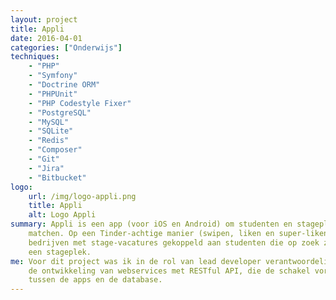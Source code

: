 ```yaml
---
layout: project
title: Appli
date: 2016-04-01
categories: ["Onderwijs"]
techniques:
    - "PHP"
    - "Symfony"
    - "Doctrine ORM"
    - "PHPUnit"
    - "PHP Codestyle Fixer"
    - "PostgreSQL"
    - "MySQL"
    - "SQLite"
    - "Redis"
    - "Composer"
    - "Git"
    - "Jira"
    - "Bitbucket"
logo:
    url: /img/logo-appli.png
    title: Appli
    alt: Logo Appli
summary: Appli is een app (voor iOS en Android) om studenten en stageplekken te
    matchen. Op een Tinder-achtige manier (swipen, liken en super-liken) worden
    bedrijven met stage-vacatures gekoppeld aan studenten die op zoek zijn naar
    een stageplek.
me: Voor dit project was ik in de rol van lead developer verantwoordelijk voor
    de ontwikkeling van webservices met RESTful API, die de schakel vormen
    tussen de apps en de database.
---
```

